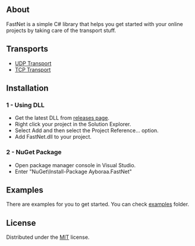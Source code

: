 ## About

FastNet is a simple C# library that helps you get started with your online projects by taking care of the transport stuff.

## Transports

- [UDP Transport](/src/Udp)
- [TCP Transport](/src/Tcp)


## Installation

### 1 - Using DLL

- Get the latest DLL from [releases page](https://github.com/ayboraa/FastNet/releases).
- Right click your project in the Solution Explorer.
- Select Add and then select the Project Reference... option.
- Add FastNet.dll to your project.
    
    
### 2 - NuGet Package

- Open package manager console in Visual Studio.
- Enter "NuGet\Install-Package Ayboraa.FastNet"
    
## Examples

There are examples for you to get started. You can check [examples](/examples) folder.

## License

Distributed under the [MIT](LICENSE) license.

